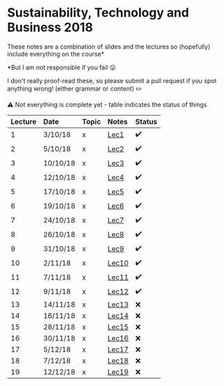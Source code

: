 # Sustainability, Technology and Business 2018

These notes are a combination of slides and the lectures so (hopefully) include everything on the course*

*But I am not responsible if you fail 😛

I don't really proof-read these, so please submit a pull request if you spot anything wrong! (either grammar or content) ✏️

⚠️ Not everything is complete yet - table indicates the status of things

|Lecture|Date|Topic|Notes|Status|
|:--|:--|:--|:--|:--|
|1|3/10/18|x|[Lec1](Notes/Lecture1.md)|✔️|
|2|5/10/18|x|[Lec2](Notes/Lecture2.md)|✔️|
|3|10/10/18|x|[Lec3](Notes/Lecture3.md)|✔️|
|4|12/10/18|x|[Lec4](Notes/Lecture4.md)|✔️|
|5|17/10/18|x|[Lec5](Notes/Lecture5.md)|✔️|
|6|19/10/18|x|[Lec6](Notes/Lecture6.md)|✔️|
|7|24/10/18|x|[Lec7](Notes/Lecture7.md)|✔️|
|8|26/10/18|x|[Lec8](Notes/Lecture8.md)|✔️|
|9|31/10/18|x|[Lec9](Notes/Lecture9.md)|✔️|
|10|2/11/18|x|[Lec10](Notes/Lecture10.md)|✔️|
|11|7/11/18|x|[Lec11](Notes/Lecture11.md)|✔️|
|12|9/11/18|x|[Lec12](Notes/Lecture12.md)|✔️|
|13|14/11/18|x|[Lec13](Notes/Lecture13.md)|❌|
|14|16/11/18|x|[Lec14](Notes/Lecture14.md)|❌|
|15|28/11/18|x|[Lec15](Notes/Lecture15.md)|❌|
|16|30/11/18|x|[Lec16](Notes/Lecture16.md)|❌|
|17|5/12/18|x|[Lec17](Notes/Lecture17.md)|❌|
|18|7/12/18|x|[Lec18](Notes/Lecture18.md)|❌|
|19|12/12/18|x|[Lec19](Notes/Lecture19.md)|❌|
